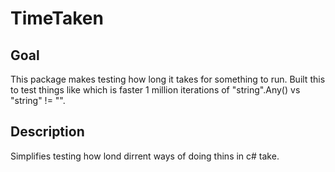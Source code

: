 ﻿# TimeTaken

## Goal
This package makes testing how long it takes for something to run. Built this to test things like which is faster 1 million iterations of "string".Any() vs "string" != "".

## Description 
Simplifies testing how lond dirrent ways of doing thins in c# take.
